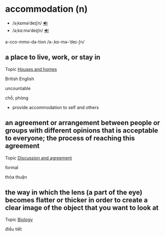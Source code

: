 # accommodation (n)

- /əˌkɒməˈdeɪʃn/ [🔊](https://www.oxfordlearnersdictionaries.com/media/english/uk_pron/a/acc/accom/accommodation__gb_2.mp3)
- /əˌkɑːməˈdeɪʃn/ [🔊](https://www.oxfordlearnersdictionaries.com/media/english/us_pron/a/acc/accom/accommodation__us_2.mp3)

a-cco-mmo-da-tion /ə-ˌkɒ-mə-ˈdeɪ-ʃn/

## a place to live, work, or stay in

Topic [Houses and homes](../topics/houses-and-homes.md#houses--homes)

British English

uncountable

chỗ; phòng

- provide accommodation to self and others

## an agreement or arrangement between people or groups with different opinions that is acceptable to everyone; the process of reaching this agreement

Topic [Discussion and agreement](../topics/discussion-and-agreement.md#discussion--agreement)

formal

thỏa thuận

## the way in which the lens (a part of the eye) becomes flatter or thicker in order to create a clear image of the object that you want to look at

Topic [Biology](../topics/biology.md#biology)

điều tiết